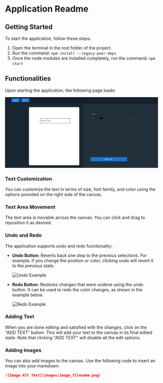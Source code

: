 # Application Readme

## Getting Started

To start the application, follow these steps:

1. Open the terminal in the root folder of the project.
2. Run the command: `npm install –-legacy-peer-deps`
3. Once the node modules are installed completely, run the command: `npm start`

## Functionalities

Upon starting the application, the following page loads:

![Application Preview](images/application_preview.png)

### Text Customization

You can customize the text in terms of size, font family, and color using the options provided on the right side of the canvas.

### Text Area Movement

The text area is movable across the canvas. You can click and drag to reposition it as desired.

### Undo and Redo

The application supports undo and redo functionality:

- **Undo Button:** Reverts back one step to the previous selections. For example, if you change the position or color, clicking undo will revert it to the previous state.

  ![Undo Example](images/undo_example.png)

- **Redo Button:** Restores changes that were undone using the undo button. It can be used to redo the color changes, as shown in the example below.

  ![Redo Example](images/redo_example.png)

### Adding Text

When you are done editing and satisfied with the changes, click on the "ADD TEXT" button. This will add your text to the canvas in its final edited state. Note that clicking "ADD TEXT" will disable all the edit options.

### Adding Images

You can also add images to the canvas. Use the following code to insert an image into your markdown:

```markdown
![Image Alt Text](images/image_filename.png)
